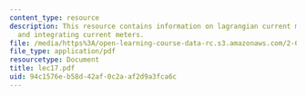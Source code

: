 ```yaml
---
content_type: resource
description: This resource contains information on lagrangian current measurements
  and integrating current meters.
file: /media/https%3A/open-learning-course-data-rc.s3.amazonaws.com/2-693-principles-of-oceanographic-instrument-systems-sensors-and-measurements-13-998-spring-2004/94c1576eb58d42af0c2aaf2d9a3fca6c_lec17.pdf
file_type: application/pdf
resourcetype: Document
title: lec17.pdf
uid: 94c1576e-b58d-42af-0c2a-af2d9a3fca6c
---
```

